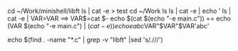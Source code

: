 cd ~/Work/minishell/libft
ls | cat -e > test
cd ~/Work
ls
ls | cat -e | echo '
ls | cat -e |
VAR$=$VAR  ==> VAR$=cat
$-
echo $(cat $(echo "-e main.c")) == echo $($VAR $(echo "-e main.c") | $(cat -e))
echo eabc$VAR"$VAR"$VAR'abc'

echo $(find . -name "*.c" | grep -v "libft" |sed 's/.\///')
